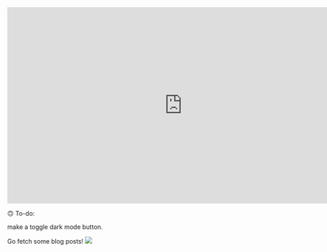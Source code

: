
<iframe style="border: none;" width="800" height="450" src="https://www.figma.com/embed?embed_host=share&url=https%3A%2F%2Fwww.figma.com%2Ffile%2FQ17Mp3IsqaYgm03mz4hUl3g8%2FBigStep%3Fnode-id%3D0%253A1" allowfullscreen></iframe>

🙃  To-do: 


make a toggle dark mode button. 


Go fetch some blog posts!   ![](https://git.io/Doge)

